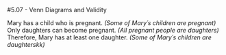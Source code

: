 #5.07 - Venn Diagrams and Validity

Mary has a child who is pregnant. *(Some of Mary´s children are pregnant)*
Only daughters can become pregnant. *(All pregnant people are daughters)*
Therefore, Mary has at least one daughter. *(Some of Mary´s children are daughterskk)*



